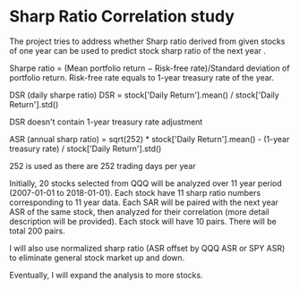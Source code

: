 # Sharp Ratio Correlation study

The project tries to address whether Sharp ratio derived from given stocks of one year can be used to predict stock 
sharp ratio of the next year .  

Sharpe ratio = (Mean portfolio return − Risk-free rate)/Standard deviation of portfolio return. 
Risk-free rate equals to 1-year treasury rate of the year.

DSR (daily sharpe ratio)
DSR =  stock['Daily Return'].mean() / stock['Daily Return'].std()

DSR doesn't contain 1-year treasury rate adjustment

ASR (annual sharp ratio) =  sqrt(252) * stock['Daily Return'].mean() - (1-year treasury rate) / stock['Daily Return'].std()

252 is used as there are 252 trading days per year
 
Initially, 20 stocks selected from QQQ will be analyzed over 11 year period (2007-01-01 to 2018-01-01).   Each stock have 
11 sharp ratio numbers corresponding to 11 year data.  Each SAR will be paired with the next year ASR of the same stock, then 
analyzed for their correlation (more detail description will be provided).  Each stock will have 10 pairs. There will be 
total 200 pairs. 

I will also use normalized sharp ratio (ASR offset by QQQ ASR or SPY ASR) to eliminate general stock market up and down.

Eventually, I will expand the analysis to more stocks.   

